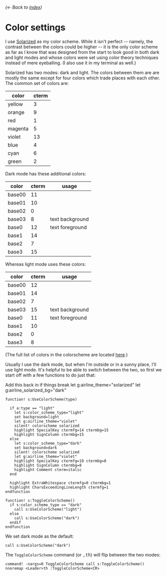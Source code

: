 *(← Back to [index](../README.md))*

# Color settings

I use [Solarized] as my color scheme. While it isn't perfect -- namely, the
contrast between the colors could be higher -- it is the only color scheme as
far as I know that was designed from the start to look good in both dark and
light modes and whose colors were set using color theory techniques instead of
mere eyeballing. (I also use it in my terminal as well.)

[Solarized]: http://ethanschoonover.com/solarized

Solarized has two modes: dark and light. The colors between them are are mostly
the same except for four colors which trade places with each other. The common
set of colors are:

| color   | cterm |
|---------|-------|
| yellow  |     3 |
| orange  |     9 |
| red     |     1 |
| magenta |     5 |
| violet  |    13 |
| blue    |     4 |
| cyan    |     6 |
| green   |     2 |

Dark mode has these additional colors:

| color  | cterm | usage            |
|--------|-------|------------------|
| base00 |    11 |                  |
| base01 |    10 |                  |
| base02 |     0 |                  |
| base03 |     8 | text background  |
| base0  |    12 | text foreground  |
| base1  |    14 |                  |
| base2  |     7 |                  |
| base3  |    15 |                  |

Whereas light mode uses these colors:

| color  | cterm | usage            |
|--------|-------|------------------|
| base00 |    12 |                  |
| base01 |    14 |                  |
| base02 |     7 |                  |
| base03 |    15 | text background  |
| base0  |    11 | text foreground  |
| base1  |    10 |                  |
| base2  |     0 |                  |
| base3  |     8 |                  |

(The full list of colors in the colorscheme are located [here][color-values].)

[color-values]: https://github.com/altercation/solarized/blob/e40cd4130e2a82f9b03ada1ca378b7701b1a9110/vim-colors-solarized/colors/solarized.vim#L91

Usually I use the dark mode, but when I'm outside or in a sunny place, I'll use
light mode. It's helpful to be able to switch between the two, so first we start
off with a few functions to do just that:

Add this back in if things break
let g:airline_theme="solarized"
let g:airline_solarized_bg="dark"

```vim
function! s:UseColorScheme(type)

  if a:type == "light"
    let s:color_scheme_type="light"
    set background=light
    let g:airline_theme="violet"
    silent! colorscheme solarized
    highlight SpecialKey ctermfg=14 ctermbg=15
    highlight SignColumn ctermbg=15
  else
    let s:color_scheme_type="dark"
    set background=dark
    silent! colorscheme solarized
    let g:airline_theme="violet"
    highlight SpecialKey ctermfg=10 ctermbg=8
    highlight SignColumn ctermbg=8
    highlight Comment cterm=italic
  end

  highlight ExtraWhitespace ctermfg=0 ctermbg=1
  highlight CharsExceedingLineLength ctermfg=1
endfunction

function! s:ToggleColorScheme()
  if s:color_scheme_type == "dark"
    call s:UseColorScheme("light")
  else
    call s:UseColorScheme("dark")
  endif
endfunction
```

We set dark mode as the default:

```
call s:UseColorScheme("dark")
```

The `ToggleColorScheme` command (or <kbd>,</kbd><kbd>t</kbd><kbd>h</kbd>) will
flip between the two modes:

```
command! -nargs=0 ToggleColorScheme call s:ToggleColorScheme()
nnoremap <Leader>th :ToggleColorScheme<CR>
```

